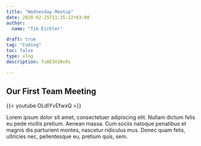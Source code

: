 ```yaml
---
title: "Wednesday Meetup"
date: 2020-02-25T11:35:22+03:00
author:
  name: "Tim Eichler"

draft: true
tag: "Coding"
toc: false
type: vlog
description: fuAE3U1NvOs

---
```



## Our First Team Meeting

{{< youtube OLdlYvEfwxQ >}}





Lorem ipsum dolor sit amet, consectetuer adipiscing elit. Nullam dictum felis eu pede mollis pretium. Aenean massa. Cum sociis natoque penatibus et magnis dis parturient montes, nascetur ridiculus mus. Donec quam felis, ultricies nec, pellentesque eu, pretium quis, sem.
